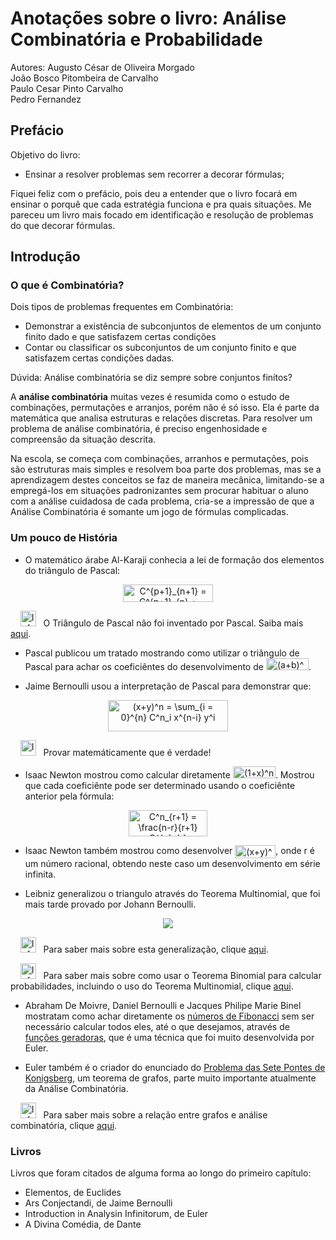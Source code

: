 # Anotações sobre o livro: Análise Combinatória e Probabilidade
Autores: Augusto César de Oliveira Morgado  
         João Bosco Pitombeira de Carvalho  
	 Paulo Cesar Pinto Carvalho  
	 Pedro Fernandez  

## Prefácio
Objetivo do livro:
  * Ensinar a resolver problemas sem recorrer a decorar fórmulas;

Fiquei feliz com o prefácio, pois deu a entender que o livro focará em ensinar o porquê que cada estratégia funciona e pra quais situações. Me pareceu um livro mais focado em identificação e resolução de problemas do que decorar fórmulas.

## Introdução
###	O que é Combinatória?
Dois tipos de problemas frequentes em Combinatória:
  * Demonstrar a existência de subconjuntos de elementos de um conjunto finito dado e que satisfazem certas condições
  * Contar ou classificar os subconjuntos de um conjunto finito e que satisfazem certas condições dadas.

Dúvida: Análise combinatória se diz sempre sobre conjuntos finítos?

A **análise combinatória** muitas vezes é resumida como o estudo de combinações, permutações e arranjos, porém não é só isso. Ela é parte da matemática que analisa estruturas e relações discretas. Para resolver um problema de análise combinatória, é preciso engenhosidade e compreensão da situação descrita.

Na escola, se começa com combinações, arranhos e permutações, pois são estruturas mais simples e resolvem boa parte dos problemas, mas se a aprendizagem destes conceitos se faz de maneira mecânica, limitando-se a empregá-los em situações padronizantes sem procurar habituar o aluno com a análise cuidadosa de cada problema, cria-se a impressão de que a Análise Combinatória é somante um jogo de fórmulas complicadas.

### Um pouco de História
  * O matemático árabe Al-Karaji conhecia a lei de formação dos elementos do triângulo de Pascal:
   <p align="center">
   <img src="https://bit.ly/3hK0GHq" border="0" alt="C^{p+1}_{n+1} = C^{p+1}_{n} + C^{p}_{n}" width="144" height="28" />
   </p>
   
   <p> &nbsp &nbsp <img src="https://upload.wikimedia.org/wikipedia/en/5/54/Information.png" border="0" alt="Information:" width="25" /> &nbsp O Triângulo de Pascal não foi inventado por Pascal. Saiba mais <a href="http://www.mat.ufrgs.br/~portosil/histo2b.html">aqui</a>. </p>
   
  * Pascal publicou um tratado mostrando como utilizar o triângulo de Pascal para achar os coeficiêntes do desenvolvimento de <img src="https://bit.ly/3oftzxG" border="0" alt="(a+b)^n" width="68" height="19" />.
  
  * Jaime Bernoulli usou a interpretação de Pascal para demonstrar que:
  <p align="center">
  <img src="https://bit.ly/3b4o2X0" border="0" alt="(x+y)^n =  \sum_{i = 0}^{n}  C^n_i x^{n-i} y^i" width="192" height="50" />
  </p>
  <p> &nbsp &nbsp <img src="https://cdn2.iconfinder.com/data/icons/crystalproject/crystal_project_256x256/apps/important.png" border="0" alt="Important!" width="25" /> &nbsp Provar matemáticamente que é verdade! </p>
  
  * Isaac Newton mostrou como calcular diretamente <img src="https://bit.ly/2KZvbNn" border="0" alt="(1+x)^n" width="68" height="19" />. Mostrou que cada coeficiênte pode ser determinado usando o coeficiênte anterior pela fórmula:
  <p align="center">
  <img src="https://bit.ly/2Mpnssl" align="center" border="0" alt="C^n_{r+1} =  \frac{n-r}{r+1} C^{n}_{r} " width="126" height="42" />
  </p>
  
  * Isaac Newton também mostrou como desenvolver <img src="https://bit.ly/2KPbb06" align="center" border="0" alt="(x+y)^r" width="65" height="21" />, onde r é um número racional, obtendo neste caso um desenvolvimento em série infinita.
  
  * Leibniz generalizou o triangulo através do Teorema Multinomial, que foi mais tarde provado por Johann Bernoulli.
  <p align="center">
	<img src="https://wikimedia.org/api/rest_v1/media/math/render/svg/79e053209e40b8779abf1bc172e9654726ca1cc2">
  </p>
  <p> &nbsp &nbsp <img src="https://upload.wikimedia.org/wikipedia/en/5/54/Information.png" border="0" alt="Information:" width="25" /> &nbsp Para saber mais sobre esta generalização, clique <a href="https://portaldaobmep.impa.br/uploads/material_teorico/dirivg8chq80o.pdf">aqui</a>. </p>
  <p> &nbsp &nbsp <img src="https://upload.wikimedia.org/wikipedia/en/5/54/Information.png" border="0" alt="Information:" width="25" /> &nbsp Para saber mais sobre como usar o Teorema Binomial para calcular probabilidades, incluindo o uso do Teorema Multinomial, clique <a href="https://repositorio.ufba.br/ri/bitstream/ri/23416/1/DissertacaoLeandro.pdf">aqui</a>. </p>
  
  * Abraham De Moivre, Daniel Bernoulli e Jacques Philipe Marie Binel mostratam como achar diretamente os <a href="https://pt.wikipedia.org/wiki/Sequ%C3%AAncia_de_Fibonacci">números de Fibonacci</a> sem ser necessário calcular todos eles, até o que desejamos, através de <a href="https://www.obm.org.br/content/uploads/2019/01/Rafael_Miyazaki_Funcoes_Geratrizes_N3NU_RAFAEL_MIYAZAKI.pdf">funções geradoras</a>, que é uma técnica que foi muito desenvolvida por Euler.
  
  * Euler também é o criador do enunciado do <a href="https://pt.wikipedia.org/wiki/Sete_pontes_de_K%C3%B6nigsberg">Problema das Sete Pontes de Konigsberg</a>, um teorema de grafos, parte muito importante atualmente da Análise Combinatória.
  <p> &nbsp &nbsp <img src="https://upload.wikimedia.org/wikipedia/en/5/54/Information.png" border="0" alt="Information:" width="25" /> &nbsp Para saber mais sobre a relação entre grafos e análise combinatória, clique <a href="">aqui</a>. </p>

### Livros
Livros que foram citados de alguma forma ao longo do primeiro capítulo:
* Elementos, de Euclides
* Ars Conjectandi, de Jaime Bernoulli
* Introduction in Analysin Infinitorum, de Euler
* A Divina Comédia, de Dante
